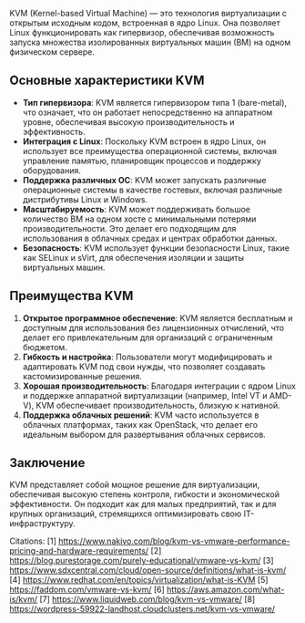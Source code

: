 KVM (Kernel-based Virtual Machine) — это технология виртуализации с открытым исходным кодом, встроенная в ядро Linux. Она позволяет Linux функционировать как гипервизор, обеспечивая возможность запуска множества изолированных виртуальных машин (ВМ) на одном физическом сервере.

## Основные характеристики KVM

- **Тип гипервизора**: KVM является гипервизором типа 1 (bare-metal), что означает, что он работает непосредственно на аппаратном уровне, обеспечивая высокую производительность и эффективность.
- **Интеграция с Linux**: Поскольку KVM встроен в ядро Linux, он использует все преимущества операционной системы, включая управление памятью, планировщик процессов и поддержку оборудования.
- **Поддержка различных ОС**: KVM может запускать различные операционные системы в качестве гостевых, включая различные дистрибутивы Linux и Windows.
- **Масштабируемость**: KVM может поддерживать большое количество ВМ на одном хосте с минимальными потерями производительности. Это делает его подходящим для использования в облачных средах и центрах обработки данных.
- **Безопасность**: KVM использует функции безопасности Linux, такие как SELinux и sVirt, для обеспечения изоляции и защиты виртуальных машин.

## Преимущества KVM

1. **Открытое программное обеспечение**: KVM является бесплатным и доступным для использования без лицензионных отчислений, что делает его привлекательным для организаций с ограниченным бюджетом.
2. **Гибкость и настройка**: Пользователи могут модифицировать и адаптировать KVM под свои нужды, что позволяет создавать кастомизированные решения.
3. **Хорошая производительность**: Благодаря интеграции с ядром Linux и поддержке аппаратной виртуализации (например, Intel VT и AMD-V), KVM обеспечивает производительность, близкую к нативной.
4. **Поддержка облачных решений**: KVM часто используется в облачных платформах, таких как OpenStack, что делает его идеальным выбором для развертывания облачных сервисов.

## Заключение

KVM представляет собой мощное решение для виртуализации, обеспечивая высокую степень контроля, гибкости и экономической эффективности. Он подходит как для малых предприятий, так и для крупных организаций, стремящихся оптимизировать свою IT-инфраструктуру.

Citations:
[1] https://www.nakivo.com/blog/kvm-vs-vmware-performance-pricing-and-hardware-requirements/
[2] https://blog.purestorage.com/purely-educational/vmware-vs-kvm/
[3] https://www.sdxcentral.com/cloud/open-source/definitions/what-is-kvm/
[4] https://www.redhat.com/en/topics/virtualization/what-is-KVM
[5] https://faddom.com/vmware-vs-kvm/
[6] https://aws.amazon.com/what-is/kvm/
[7] https://www.liquidweb.com/blog/kvm-vs-vmware/
[8] https://wordpress-59922-landhost.cloudclusters.net/kvm-vs-vmware/
